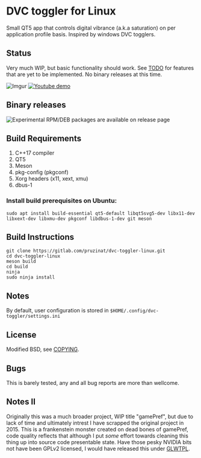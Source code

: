 # DVC toggler for Linux

Small QT5 app that controls digital vibrance (a.k.a saturation) on per application
profile basis. Inspired by windows DVC togglers.

## Status

Very much WIP, but basic functionality should work.
See [TODO](TODO) for features that are yet to be implemented.
No binary releases at this time.


![Imgur](https://i.imgur.com/pp84mIP.png)
[![Youtube demo](https://img.youtube.com/vi/Nvd_NRQcGyw/0.jpg)](https://www.youtube.com/watch?v=Nvd_NRQcGyw)

## Binary releases

![Experimental RPM/DEB packages are available on release page](https://gitlab.com/pruzinat/dvc-toggler-linux/tree/releases/releases)

## Build Requirements
1. C++17 compiler
2. QT5
3. Meson
4. pkg-config (pkgconf)
4. Xorg headers (x11, xext, xmu)
5. dbus-1

### Install build prerequisites on Ubuntu:
```
sudo apt install build-essential qt5-default libqt5svg5-dev libx11-dev libxext-dev libxmu-dev pkgconf libdbus-1-dev git meson
```

## Build Instructions
```
git clone https://gitlab.com/pruzinat/dvc-toggler-linux.git
cd dvc-toggler-linux
meson build
cd build
ninja
sudo ninja install
```

## Notes

By default, user configuration is stored in ```$HOME/.config/dvc-toggler/settings.ini```

## License

Modified BSD, see [COPYING](COPYING).

## Bugs

This is barely tested, any and all bug reports are more than wellcome.

## Notes II

Originally this was a much broader project, WIP title "gamePref", but due to lack of time and ultimately intrest
I have scrapped the original project in 2015. This is a frankenstein monster created on dead bones of gamePref,
code quality reflects that although I put _some_ effort towards cleaning this thing up into source code presentable state.
Have those pesky NVIDIA bits not have been GPLv2 licensed, I would have released this under [GLWTPL](https://github.com/me-shaon/GLWTPL/blob/master/LICENSE).
